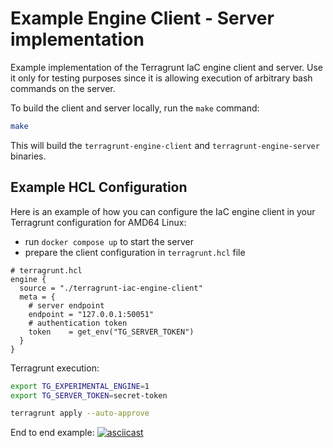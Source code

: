 # Example Engine Client - Server implementation

Example implementation of the Terragrunt IaC engine client and server.
Use it only for testing purposes since it is allowing execution of arbitrary bash commands on the server.

To build the client and server locally, run the `make` command:
```bash
make
```
This will build the `terragrunt-engine-client` and `terragrunt-engine-server` binaries.

## Example HCL Configuration

Here is an example of how you can configure the IaC engine client in your Terragrunt configuration for AMD64 Linux:
* run `docker compose up` to start the server
* prepare the client configuration in `terragrunt.hcl` file
```hcl
# terragrunt.hcl
engine {
  source = "./terragrunt-iac-engine-client"
  meta = {
    # server endpoint
    endpoint = "127.0.0.1:50051"
    # authentication token
    token    = get_env("TG_SERVER_TOKEN")
  }
}
```

Terragrunt execution:
```bash
export TG_EXPERIMENTAL_ENGINE=1
export TG_SERVER_TOKEN=secret-token

terragrunt apply --auto-approve
```

End to end example:
[![asciicast](https://asciinema.org/a/672387.svg)](https://asciinema.org/a/672387)